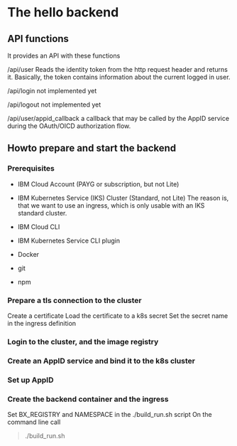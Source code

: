 # The hello backend

## API functions
It provides an API with these functions

/api/user
Reads the identity token from the http request header and returns it.
Basically, the token contains information about the current logged in user.

/api/login
not implemented yet

/api/logout
not implemented yet

/api/user/appid_callback
a callback that may be called by the AppID service during the OAuth/OICD authorization flow.

## Howto prepare and start the backend

### Prerequisites
* IBM Cloud Account (PAYG or subscription, but not Lite)
* IBM Kubernetes Service (IKS) Cluster (Standard, not Lite) 
The reason is, that we want to use an ingress, which is only usable with an IKS standard cluster. 

* IBM Cloud CLI
* IBM Kubernetes Service CLI plugin
* Docker
* git
* npm

### Prepare a tls connection to the cluster
Create a certificate
Load the certificate to a k8s secret
Set the secret name in the ingress definition 

### Login to the cluster, and the image registry

### Create an AppID service and bind it to the k8s cluster

### Set up AppID

### Create the backend container and the ingress
Set BX_REGISTRY and NAMESPACE in the ./build_run.sh script
On the command line call
> ./build_run.sh



